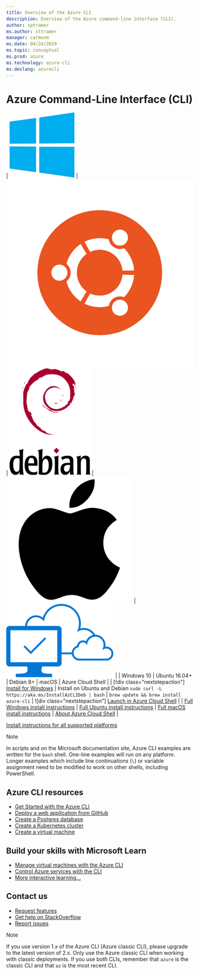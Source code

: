 ```yaml
---
title: Overview of the Azure CLI 
description: Overview of the Azure command-line interface (CLI).
author: sptramer
ms.author: sttramer
manager: carmonm
ms.date: 04/24/2019
ms.topic: conceptual
ms.prod: azure
ms.technology: azure-cli
ms.devlang: azurecli
---
```


# Azure Command-Line Interface (CLI)

| ![Windows Logo](./media/Windows_logo_-_2012.svg) | ![Ubuntu Logo](./media/cof_orange_hex.svg) | ![Debian logo](./media/debian-logo.svg) | ![macOS Logo](./media/Apple_logo_black.svg) | ![Azure Cloud Shell logo](./media/cloud-check.svg) |
| Windows 10 | Ubuntu 16.04+ | Debian 8+ | macOS | Azure Cloud Shell |
| [!div class="nextstepaction"] [Install for Windows](https://aka.ms/installazurecliwindows) | Install on Ubuntu and Debian `sudo curl -L https://aka.ms/InstallAzCLIDeb | bash` | `brew update && brew install azure-cli` | ![div class="nextstepaction"] [Launch in Azure Cloud Shell](...) |
| [Full Windows install instructions](install-azure-cli-windows.md) | [Full Ubuntu install instructions](install-azure-cli-apt.md) | [Full macOS install instructions](install-azure-cli-macos.md) | [About Azure Cloud Shell](...) |

[Install instructions for all supported platforms](install-azure-cli.md)

> [!NOTE]
>
> In scripts and on the Microsoft documentation site, Azure CLI examples are written for the `bash` shell. One-line examples will
> run on any platform. Longer examples which include line continuations (`\`) or variable assignment need to be modified to work
> on other shells, including PowerShell.

## Azure CLI resources

- [Get Started with the Azure CLI](get-started-with-azure-cli.md)
- [Deploy a web application from GitHub](/azure/app-service/scripts/cli-deploy-github?toc=%2fcli%2fazure%2ftoc.json)
- [Create a Postgres database](/azure/postgresql/quickstart-create-server-up-azure-cli?toc=%2fcli%2fazure%2ftoc.json)
- [Create a Kubernetes cluster](/azure/aks/kubernetes-walkthrough?toc=%2fcli%2fazure%2ftoc.json)
- [Create a virtual machine](/cli/azure/azure-cli-vm-tutorial)

## Build your skills with Microsoft Learn

- [Manage virtual machines with the Azure CLI](/learn/modules/manage-virtual-machines-with-azure-cli/)
- [Control Azure services with the CLI](/learn/modules/control-azure-services-with-cli/)
- [More interactive learning...](/learn/browse/?products=azure-clis)

## Contact us

- [Request features](https://github.com/Azure/azure-cli/issues/new?template=Feature_request.md)
- [Get help on StackOverflow](https://stackoverflow.com/questions/tagged/azure-cli)
- [Report issues](https://github.com/Azure/azure-cli/issues/new?template=Bug_report.md)

> [!NOTE]
> If you use version 1.x of the Azure CLI (Azure classic CLI), please upgrade to the latest
> version of 2.x. Only use the Azure classic CLI when working with classic deployments.
> If you use both CLIs, remember that `azure` is the classic CLI and that `az` is the most
> recent CLI.

